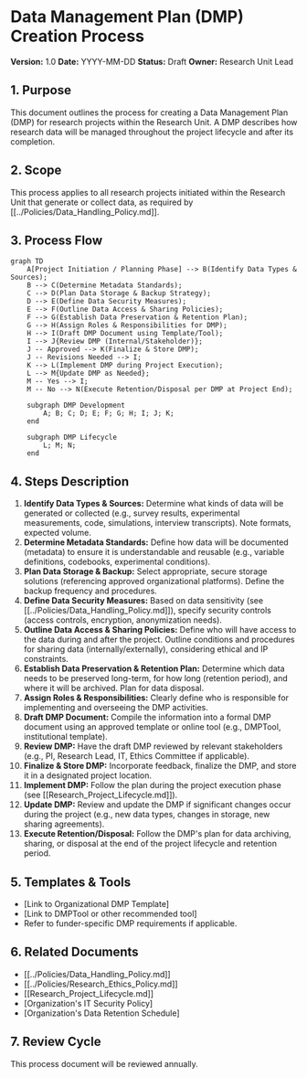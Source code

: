 # Data Management Plan (DMP) Creation Process

**Version:** 1.0
**Date:** YYYY-MM-DD
**Status:** Draft
**Owner:** Research Unit Lead

## 1. Purpose

This document outlines the process for creating a Data Management Plan (DMP) for research projects within the Research Unit. A DMP describes how research data will be managed throughout the project lifecycle and after its completion.

## 2. Scope

This process applies to all research projects initiated within the Research Unit that generate or collect data, as required by [[../Policies/Data_Handling_Policy.md]].

## 3. Process Flow

```mermaid
graph TD
    A[Project Initiation / Planning Phase] --> B(Identify Data Types & Sources);
    B --> C(Determine Metadata Standards);
    C --> D(Plan Data Storage & Backup Strategy);
    D --> E(Define Data Security Measures);
    E --> F(Outline Data Access & Sharing Policies);
    F --> G(Establish Data Preservation & Retention Plan);
    G --> H(Assign Roles & Responsibilities for DMP);
    H --> I(Draft DMP Document using Template/Tool);
    I --> J{Review DMP (Internal/Stakeholder)};
    J -- Approved --> K(Finalize & Store DMP);
    J -- Revisions Needed --> I;
    K --> L(Implement DMP during Project Execution);
    L --> M{Update DMP as Needed};
    M -- Yes --> I;
    M -- No --> N(Execute Retention/Disposal per DMP at Project End);

    subgraph DMP Development
        A; B; C; D; E; F; G; H; I; J; K;
    end

    subgraph DMP Lifecycle
        L; M; N;
    end
```

## 4. Steps Description

1.  **Identify Data Types & Sources:** Determine what kinds of data will be generated or collected (e.g., survey results, experimental measurements, code, simulations, interview transcripts). Note formats, expected volume.
2.  **Determine Metadata Standards:** Define how data will be documented (metadata) to ensure it is understandable and reusable (e.g., variable definitions, codebooks, experimental conditions).
3.  **Plan Data Storage & Backup:** Select appropriate, secure storage solutions (referencing approved organizational platforms). Define the backup frequency and procedures.
4.  **Define Data Security Measures:** Based on data sensitivity (see [[../Policies/Data_Handling_Policy.md]]), specify security controls (access controls, encryption, anonymization needs).
5.  **Outline Data Access & Sharing Policies:** Define who will have access to the data during and after the project. Outline conditions and procedures for sharing data (internally/externally), considering ethical and IP constraints.
6.  **Establish Data Preservation & Retention Plan:** Determine which data needs to be preserved long-term, for how long (retention period), and where it will be archived. Plan for data disposal.
7.  **Assign Roles & Responsibilities:** Clearly define who is responsible for implementing and overseeing the DMP activities.
8.  **Draft DMP Document:** Compile the information into a formal DMP document using an approved template or online tool (e.g., DMPTool, institutional template).
9.  **Review DMP:** Have the draft DMP reviewed by relevant stakeholders (e.g., PI, Research Lead, IT, Ethics Committee if applicable).
10. **Finalize & Store DMP:** Incorporate feedback, finalize the DMP, and store it in a designated project location.
11. **Implement DMP:** Follow the plan during the project execution phase (see [[Research_Project_Lifecycle.md]]).
12. **Update DMP:** Review and update the DMP if significant changes occur during the project (e.g., new data types, changes in storage, new sharing agreements).
13. **Execute Retention/Disposal:** Follow the DMP's plan for data archiving, sharing, or disposal at the end of the project lifecycle and retention period.

## 5. Templates & Tools

*   [Link to Organizational DMP Template]
*   [Link to DMPTool or other recommended tool]
*   Refer to funder-specific DMP requirements if applicable.

## 6. Related Documents

*   [[../Policies/Data_Handling_Policy.md]]
*   [[../Policies/Research_Ethics_Policy.md]]
*   [[Research_Project_Lifecycle.md]]
*   [Organization's IT Security Policy]
*   [Organization's Data Retention Schedule]

## 7. Review Cycle

This process document will be reviewed annually. 
